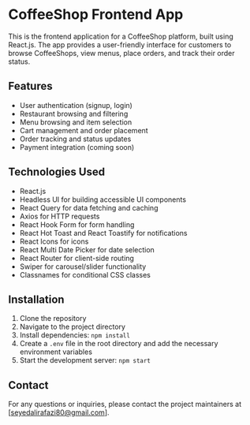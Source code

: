 # CoffeeShop Frontend App


This is the frontend application for a CoffeeShop platform, built using React.js. The app provides a user-friendly interface for customers to browse CoffeeShops, view menus, place orders, and track their order status.

## Features

- User authentication (signup, login)
- Restaurant browsing and filtering
- Menu browsing and item selection
- Cart management and order placement
- Order tracking and status updates
- Payment integration (coming soon)

## Technologies Used

- React.js
- Headless UI for building accessible UI components
- React Query for data fetching and caching
- Axios for HTTP requests
- React Hook Form for form handling
- React Hot Toast and React Toastify for notifications
- React Icons for icons
- React Multi Date Picker for date selection
- React Router for client-side routing
- Swiper for carousel/slider functionality
- Classnames for conditional CSS classes

## Installation

1. Clone the repository
2. Navigate to the project directory
3. Install dependencies: `npm install`
4. Create a `.env` file in the root directory and add the necessary environment variables
5. Start the development server: `npm start`


## Contact

For any questions or inquiries, please contact the project maintainers at [seyedalirafazi80@gmail.com].
